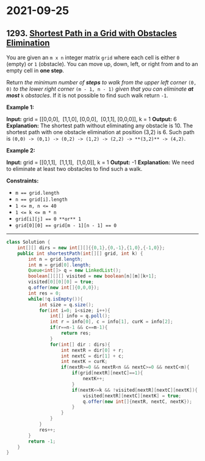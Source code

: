 # 2021-09-25

## 1293. [Shortest Path in a Grid with Obstacles Elimination](https://leetcode.com/problems/shortest-path-in-a-grid-with-obstacles-elimination/)

You are given an `m x n` integer matrix `grid` where each cell is either `0` (empty) or `1` (obstacle). You can move up, down, left, or right from and to an empty cell in **one step**.

Return _the minimum number of **steps** to walk from the upper left corner_ `(0, 0)` _to the lower right corner_ `(m - 1, n - 1)` _given that you can eliminate **at most**_ `k` _obstacles_. If it is not possible to find such walk return `-1`.

**Example 1:**

**Input:**
grid =
\[\[0,0,0\],
 \[1,1,0\],
\[0,0,0\],
 \[0,1,1\],
\[0,0,0\]\],
k = 1
**Output:** 6
**Explanation:** The shortest path without eliminating any obstacle is 10.
The shortest path with one obstacle elimination at position (3,2) is 6. Such path is `(0,0) -> (0,1) -> (0,2) -> (1,2) -> (2,2) -> **(3,2)** -> (4,2)`.

**Example 2:**

**Input:**
grid =
\[\[0,1,1\],
 \[1,1,1\],
 \[1,0,0\]\],
k = 1
**Output:** -1
**Explanation:** We need to eliminate at least two obstacles to find such a walk.

**Constraints:**

- `m == grid.length`
- `n == grid[i].length`
- `1 <= m, n <= 40`
- `1 <= k <= m * n`
- `grid[i][j] == 0 **or** 1`
- `grid[0][0] == grid[m - 1][n - 1] == 0`

---

```java
class Solution {
    int[][] dirs = new int[][]{{0,1},{0,-1},{1,0},{-1,0}};
    public int shortestPath(int[][] grid, int k) {
        int n = grid.length;
        int m = grid[0].length;
        Queue<int[]> q = new LinkedList();
        boolean[][][] visited = new boolean[n][m][k+1];
        visited[0][0][0] = true;
        q.offer(new int[]{0,0,0});
        int res = 0;
        while(!q.isEmpty()){
            int size = q.size();
            for(int i=0; i<size; i++){
                int[] info = q.poll();
                int r = info[0], c = info[1], curK = info[2];
                if(r==n-1 && c==m-1){
                    return res;
                }
                for(int[] dir : dirs){
                    int nextR = dir[0] + r;
                    int nextC = dir[1] + c;
                    int nextK = curK;
                    if(nextR>=0 && nextR<n && nextC>=0 && nextC<m){
                        if(grid[nextR][nextC]==1){
                            nextK++;
                        }
                        if(nextK<=k && !visited[nextR][nextC][nextK]){
                            visited[nextR][nextC][nextK] = true;
                            q.offer(new int[]{nextR, nextC, nextK});
                        }
                    }
                }
            }
            res++;
        }
        return -1;
    }
}
```

